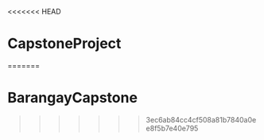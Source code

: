 <<<<<<< HEAD
# CapstoneProject
=======
# BarangayCapstone
>>>>>>> 3ec6ab84cc4cf508a81b7840a0ee8f5b7e40e795
